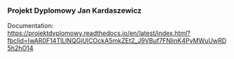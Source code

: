 ### Projekt Dyplomowy Jan Kardaszewicz 

Documentation: https://projektdyplomowy.readthedocs.io/en/latest/index.html?fbclid=IwAR0F14TlLlNQGjUICOckA5mkZEt2_J9VBuf7FNlinK4PyMWuUwRD5h2hO14